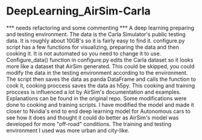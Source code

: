 # DeepLearning_AirSim-Carla
*** needs refactoring and some commenting ***
A deep learning preparing and testing environment. The data is the Carla Simulator's public testing data. It is roughly about 10GB's so it is fairly easy to find it.
configure.py script has a few functions for visualizing, preparing the data and then cooking it. It is not automated so you need to change it to use.
Configure_data() function in configure.py edits the Carla dataset so it looks more like a dataset that AirSim generated. This could be skipped, you could modify the data in the testing environment according to the environment.
The script then saves the data as panda DataFrame and calls the function to cook it, cooking proccess saves the data as h5py. This cooking and training proccess is influenced a lot by AirSim's documentation and examples. Explanations can be found in the original repo.
Some modifications were done to cooking and training scripts. I have modified the model and made it closer to Nvidia's end to end deep learning model for Autonomous cars to see how it does and thought it could do better as AirSim's model was developed for more "off-road" conditions.
The training and testing environment I used was more urban and city-like.



